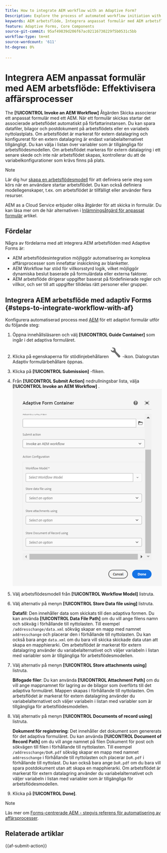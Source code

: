 ```yaml
---
Title: How to integrate AEM workflow with an Adaptive Form?
Description: Explore the process of automated workflow initiation with AEM Forms Submit Action.
keywords: AEM arbetsflöde, Integrera anpassat formulär med AEM arbetsflöde, Anropa AEM Skicka åtgärd
feature: Adaptive Forms, Core Components
source-git-commit: 95af49839d206f67ac02116730229f5b0531c5bb
workflow-type: tm+mt
source-wordcount: '611'
ht-degree: 0%

---
```



# Integrera AEM anpassat formulär med AEM arbetsflöde: Effektivisera affärsprocesser

The **[!UICONTROL Invoke an AEM Workflow]** Åtgärden Skicka associerar ett anpassat formulär med ett AEM. När ett formulär skickas startar det associerade arbetsflödet automatiskt på författarinstansen. Du kan spara datafiler, bilagor och postdokument på arbetsflödets eller en variabels nyttolastplats. Om arbetsflödet är markerat för extern datalagring och konfigurerat för en extern datalagring är endast variabelalternativet tillgängligt. Du kan välja i listan över variabler som är tillgängliga för arbetsflödesmodellen. Om arbetsflödet markeras för extern datalagring i ett senare skede och inte när arbetsflödet skapas, kontrollerar du att de variabelkonfigurationer som krävs finns på plats.

>[!NOTE]
>
>  Lär dig hur [skapa en arbetsflödesmodell](https://experienceleague.adobe.com/docs/experience-manager-65/developing/extending-aem/extending-workflows/workflows-models.html?lang=en#extending-aem) för att definiera serie steg som körs när en användare startar arbetsflödet. Du kan också definiera modellegenskaper, t.ex. om arbetsflödet är tillfälligt eller använder flera resurser.

AEM as a Cloud Service erbjuder olika åtgärder för att skicka in formulär. Du kan läsa mer om de här alternativen i [Inlämningsåtgärd för anpassat formulär](/help/forms/configure-submit-actions-core-components.md)  artikel.

## Fördelar

Några av fördelarna med att integrera AEM arbetsflöden med Adaptive Forms är:

* AEM arbetsflödesintegration möjliggör automatisering av komplexa affärsprocesser som innefattar inskickning av blanketter.
* AEM Workflow har stöd för villkorsstyrd logik, vilket möjliggör dynamiska beslut baserade på formulärdata eller externa faktorer.
* AEM arbetsflöde dirigerar uppgifter baserat på fördefinierade regler och villkor, och ser till att uppgifter tilldelas rätt personer eller grupper.

<!--
## Prerequisites

Before using the **[!UICONTROL Invoke an AEM Workflow]** Submit Action configure the following for the **[!UICONTROL AEM DS settings service]** configuration: 

* **[!UICONTROL Processing Server URL]**: The Processing Server is the server where the Forms or AEM Workflow is triggered. This can be same as the URL of the AEM author instance or another server.

* **[!UICONTROL Processing Server User Name]**: Workflow user's username

* **[!UICONTROL Processing Server Password]**: Workflow user's password -->

## Integrera AEM arbetsflöde med adaptiv Forms {#steps-to-integrate-workflow-with-af}

Konfigurera automatiserad process med [AEM](https://experienceleague.adobe.com/docs/experience-manager-65/developing/extending-aem/extending-workflows/workflows-models.html?lang=en#extending-aem) för ett adaptivt formulär utför du följande steg:

1. Öppna innehållsläsaren och välj **[!UICONTROL Guide Container]** som ingår i det adaptiva formuläret.
1. Klicka på egenskaperna för stödlinjebehållaren ![Stödlinjeegenskaper](/help/forms/assets/configure-icon.svg) -ikon. Dialogrutan Adaptiv formulärbehållare öppnas.
1. Klicka på  **[!UICONTROL Submission]** -fliken.
1. Från **[!UICONTROL Submit Action]** nedrullningsbar lista, välja **[!UICONTROL Invoke an AEM Workflow]** .
   ![Åtgärdskonfiguration för Skicka e-post](/help/forms/assets/configure-invoke-aem-workflow.png)

1. Välj arbetsflödesmodell från **[!UICONTROL Workflow Model]** listruta.
1. Välj alternativ på menyn **[!UICONTROL Store Data file using]** listruta.

   **Datafil**: Den innehåller data som skickats till den adaptiva formen. Du kan använda **[!UICONTROL Data File Path]** om du vill ange filens namn och sökväg i förhållande till nyttolasten. Till exempel `/addresschange/data.xml` sökväg skapar en mapp med namnet `addresschange` och placerar den i förhållande till nyttolasten. Du kan också bara ange `data.xml` om du bara vill skicka skickade data utan att skapa en mapphierarki. Om arbetsflödet är markerat för extern datalagring använder du variabelalternativet och väljer variabeln i listan med variabler som är tillgängliga för arbetsflödesmodellen.

1. Välj alternativ på menyn **[!UICONTROL Store attachments using]** listruta.

   **Bifogade filer**: Du kan använda **[!UICONTROL Attachment Path]** om du vill ange mappnamnet för lagring av de bilagor som överförts till det adaptiva formuläret. Mappen skapas i förhållande till nyttolasten. Om arbetsflödet är markerat för extern datalagring använder du variabelalternativet och väljer variabeln i listan med variabler som är tillgängliga för arbetsflödesmodellen.

1. Välj alternativ på menyn **[!UICONTROL Documents of record using]** listruta.

   **Dokument för registrering**: Det innehåller det dokument som genererats för det adaptiva formuläret. Du kan använda **[!UICONTROL Document of Record Path]** om du vill ange namnet på filen Dokument för post och sökvägen till filen i förhållande till nyttolasten. Till exempel `/addresschange/DoR.pdf` sökväg skapar en mapp med namnet `addresschange` i förhållande till nyttolasten och placerar `DoR.pdf` i förhållande till nyttolast. Du kan också bara ange `DoR.pdf` om du bara vill spara postdokument utan att skapa en mapphierarki. Om arbetsflödet är markerat för extern datalagring använder du variabelalternativet och väljer variabeln i listan med variabler som är tillgängliga för arbetsflödesmodellen.
1. Klicka på **[!UICONTROL Done]**.

>[!NOTE]
>
> Läs mer om [Forms-centrerade AEM - stegvis referens för automatisering av affärsprocesser](/help/forms/aem-forms-workflow-step-reference.md).

<!--
## Best Practices

* When configuring the **[!UICONTROL Invoke an AEM Workflow]** Submit Action, select the appropriate workflow model that aligns with the desired business process.
* In case, the workflow involves external data storage, be sure to configure the workflow accordingly. It is recommended to set up variables appropriately and in accordance with any external storage requirements. -->

## Relaterade artiklar

{{af-submit-action}}